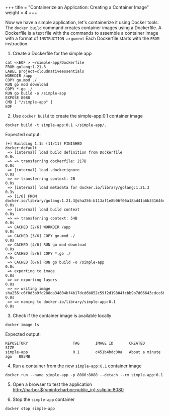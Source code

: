 +++
title = "Containerize an Application: Creating a Container Image"
weight = 4
+++

Now we have a simple application, let's containerize it using Docker tools.
The `docker build` command creates container images using a Dockerfile.
A Dockerfile is a text file with the commands to assemble a container image with a format of `INSTRUCTION argument`
Each Dockerfile starts with the `FROM` instruction.

1. Create a Dockerfile for the simple app
```ctr:harbor
cat <<EOF > ~/simple-app/Dockerfile
FROM golang:1.21.3
LABEL project=cloudnativeessentials
WORKDIR /app
COPY go.mod ./
RUN go mod download
COPY *.go ./
RUN go build -o /simple-app
EXPOSE 8080
CMD [ "/simple-app" ]
EOF
```

2. Use `docker build` to create the simple-app:0.1 container image
```ctr:harbor
docker build -t simple-app:0.1 ~/simple-app/.
```

Expected output:
```shell
[+] Building 1.1s (11/11) FINISHED                                                                                                       docker:default
 => [internal] load build definition from Dockerfile                                                                                               0.0s
 => => transferring dockerfile: 217B                                                                                                               0.0s
 => [internal] load .dockerignore                                                                                                                  0.0s
 => => transferring context: 2B                                                                                                                    0.0s
 => [internal] load metadata for docker.io/library/golang:1.21.3                                                                                   0.3s
 => [1/6] FROM docker.io/library/golang:1.21.3@sha256:b113af1e8b06f06a18ad41a6b331646dff587d7a4cf740f4852d16c49ed8ad73                             0.0s
 => [internal] load build context                                                                                                                  0.0s
 => => transferring context: 54B                                                                                                                   0.0s
 => CACHED [2/6] WORKDIR /app                                                                                                                      0.0s
 => CACHED [3/6] COPY go.mod ./                                                                                                                    0.0s
 => CACHED [4/6] RUN go mod download                                                                                                               0.0s
 => CACHED [5/6] COPY *.go ./                                                                                                                      0.0s
 => CACHED [6/6] RUN go build -o /simple-app                                                                                                       0.0s
 => exporting to image                                                                                                                             0.8s
 => => exporting layers                                                                                                                            0.8s
 => => writing image sha256:c6f0d3b9fd288da34804bf4b17dcd6b852c59f2d19804fcbb9b7d06643cdcc66                                                       0.0s
 => => naming to docker.io/library/simple-app:0.1                                                                                                  0.0s
```

3. Check if the container image is available locally
```ctr:harbor
docker image ls
```

Expected output:
```shell
REPOSITORY                    TAG       IMAGE ID       CREATED              SIZE
simple-app                    0.1       c451b4bdc00a   About a minute ago   885MB
```

4. Run a container from the new `simple-app:0.1` container image
```ctr:harbor
docker run --name simple-app -p 8080:8080 --detach --rm simple-app:0.1
```

5. Open a browser to test the application
<a href="http://harbor.${vminfo:harbor:public_ip}.sslip.io:8080" target="_blank">http://harbor.${vminfo:harbor:public_ip}.sslip.io:8080</a>


6. Stop the `simple-app` container
```ctr:harbor
docker stop simple-app
```
